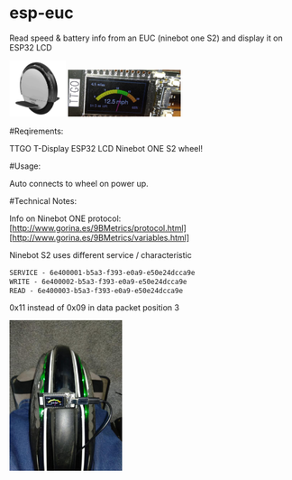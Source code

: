 # esp-euc
Read speed & battery info from an EUC (ninebot one S2) and display it on ESP32 LCD

<img src=https://github.com/mikerr/esp-euc/blob/main/ninebotones2.png width=100> <img src=https://github.com/mikerr/esp-euc/blob/main/IMG_20210512_155312.jpg width=200>

#Reqirements:

TTGO T-Display ESP32 LCD
Ninebot ONE S2 wheel!

#Usage:

Auto connects to wheel on power up.




#Technical Notes:

Info on Ninebot ONE protocol:
[http://www.gorina.es/9BMetrics/protocol.html]
[http://www.gorina.es/9BMetrics/variables.html]

Ninebot S2 uses different service / characteristic

```
SERVICE - 6e400001-b5a3-f393-e0a9-e50e24dcca9e
WRITE - 6e400002-b5a3-f393-e0a9-e50e24dcca9e
READ - 6e400003-b5a3-f393-e0a9-e50e24dcca9e
```
0x11 instead of 0x09 in data packet position 3

<img src=https://github.com/mikerr/esp-euc/blob/main/IMG_20210511_122921.jpg width=200>
